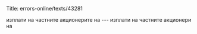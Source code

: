 Title: errors-online/texts/43281

изплати на частните акционерите на --- изплати на частните акционери на
